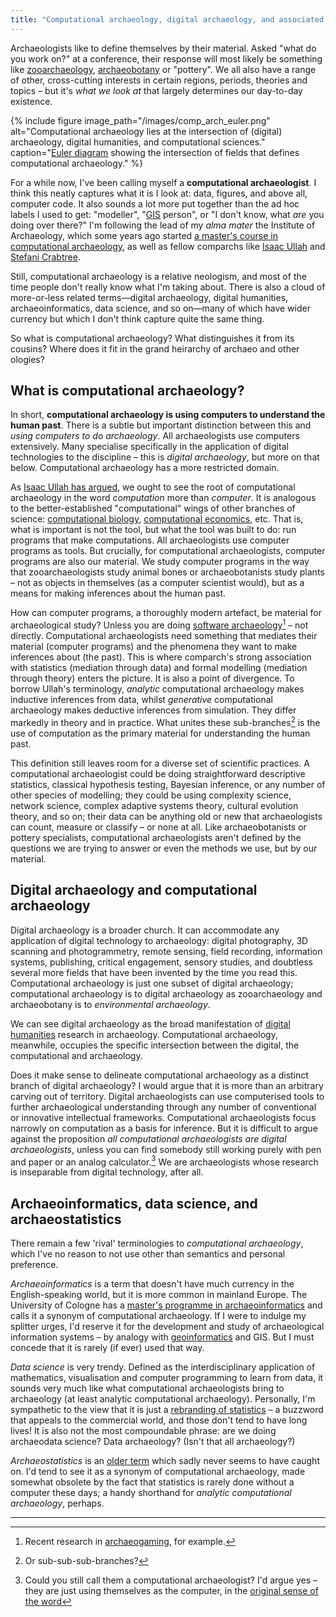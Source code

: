 ```yaml
---
title: "Computational archaeology, digital archaeology, and associated ologies"
---
```


Archaeologists like to define themselves by their material.
Asked "what do you work on?" at a conference, their response will most likely be something like [zooarchaeology](https://en.wikipedia.org/wiki/Zooarchaeology), [archaeobotany](https://en.wikipedia.org/wiki/Archaeobotany) or "pottery".
We all also have a range of other, cross-cutting interests in certain regions, periods, theories and topics – but it's *what we look at* that largely determines our day-to-day existence.

{% include figure image_path="/images/comp_arch_euler.png" alt="Computational archaeology lies at the intersection of (digital) archaeology, digital humanities, and computational sciences." caption="[Euler diagram](https://en.wikipedia.org/wiki/Euler_diagram) showing the intersection of fields that defines computational archaeology." %}

For a while now, I've been calling myself a **computational archaeologist**.
I think this neatly captures what it is I look at: data, figures, and above all, computer code.
It also sounds a lot more put together than the ad hoc labels I used to get: "modeller", "[GIS](https://en.wikipedia.org/wiki/Geographic_information_system) person", or "I don't know, what *are* you doing over there?"
I'm following the lead of my *alma mater* the Institute of Archaeology, which some years ago started [a master's course in computational archaeology](https://www.ucl.ac.uk/prospective-students/graduate/taught-degrees/computational-archaeology-gis-data-science-complexity-msc), as well as fellow comparchs like [Isaac Ullah](https://isaacullah.github.io/) and [Stefani Crabtree](https://stefanicrabtree.com/about-stefani/).

Still, computational archaeology is a relative neologism, and most of the time people don't really know what I'm taking about.
There is also a cloud of more-or-less related terms—digital archaeology, digital humanities, archaeoinformatics, data science, and so on—many of which have wider currency but which I don't think capture quite the same thing.

So what is computational archaeology?
What distinguishes it from its cousins?
Where does it fit in the grand heirarchy of archaeo and other ologies?

## What is computational archaeology?

In short, **computational archaeology is using computers to understand the human past**.
There is a subtle but important distinction between this and *using computers to do archaeology*.
All archaeologists use computers extensively.
Many specialise specifically in the application of digital technologies to the discipline – this is *digital archaeology*, but more on that below.
Computational archaeology has a more restricted domain.

As [Isaac Ullah has argued](https://isaacullah.github.io/What-is-Computational-Archaeology/), we ought to see the root of computational archaeology in the word *computation* more than *computer*.
It is analogous to the better-established "computational" wings of other branches of science: [computational biology](https://en.wikipedia.org/wiki/Computational_biology), [computational economics](https://en.wikipedia.org/wiki/Computational_economics), etc.
That is, what is important is not the tool, but what the tool was built to do: run programs that make computations.
All archaeologists use computer programs as tools.
But crucially, for computational archaeologists, computer programs are also our material.
We study computer programs in the way that zooarchaeologists study animal bones or archaeobotanists study plants – not as objects in themselves (as a computer scientist would), but as a means for making inferences about the human past.

How can computer programs, a thoroughly modern artefact, be material for archaeological study? Unless you are doing [software archaeology](https://en.wikipedia.org/wiki/Software_archaeology)[^1] – not directly.
Computational archaeologists need something that mediates their material (computer programs) and the phenomena they want to make inferences about (the past).
This is where comparch's strong association with statistics (mediation through data) and formal modelling (mediation through theory) enters the picture.
It is also a point of divergence.
To borrow Ullah's terminology, *analytic* computational archaeology makes inductive inferences from data, whilst *generative* computational archaeology makes deductive inferences from simulation.
They differ markedly in theory and in practice.
What unites these sub-branches[^2] is the use of computation as the primary material for understanding the human past.

This definition still leaves room for a diverse set of scientific practices.
A computational archaeologist could be doing straightforward descriptive statistics, classical hypothesis testing, Bayesian inference, or any number of other species of modelling;
they could be using complexity science, network science, complex adaptive systems theory, cultural evolution theory, and so on;
their data can be anything old or new that archaeologists can count, measure or classify – or none at all.
Like archaeobotanists or pottery specialists, computational archaeologists aren't defined by the questions we are trying to answer or even the methods we use, but by our material.

## Digital archaeology and computational archaeology

Digital archaeology is a broader church.
It can accommodate any application of digital technology to archaeology: digital photography, 3D scanning and photogrammetry, remote sensing, field recording, information systems, publishing, critical engagement, sensory studies, and doubtless several more fields that have been invented by the time you read this.
Computational archaeology is just one subset of digital archaeology; computational archaeology is to digital archaeology as zooarchaeology and archaeobotany is to *environmental archaeology*.

We can see digital archaeology as the broad manifestation of [digital humanities](https://en.wikipedia.org/wiki/Digital_humanities) research in archaeology.
Computational archaeology, meanwhile, occupies the specific intersection between the digital, the computational and archaeology.

Does it make sense to delineate computational archaeology as a distinct branch of digital archaeology?
I would argue that it is more than an arbitrary carving out of territory.
Digital archaeologists can use computerised tools to further archaeological understanding through any number of conventional or innovative intellectual frameworks.
Computational archaeologists focus narrowly on computation as a basis for inference.
But it is difficult to argue against the proposition *all computational archaeologists are digital archaeologists*, unless you can find somebody still working purely with pen and paper or an analog calculator.[^3]
We are archaeologists whose research is inseparable from digital technology, after all.

## Archaeoinformatics, data science, and archaeostatistics

There remain a few 'rival' terminologies to *computational archaeology*, which I've no reason to not use other than semantics and personal preference.

*Archaeoinformatics* is a term that doesn't have much currency in the English-speaking world, but it is more common in mainland Europe.
The University of Cologne has a [master's programme in archaeoinformatics](http://archaeologie.uni-koeln.de/archit.html?&L=1) and calls it a synonym of computational archaeology.
If I were to indulge my splitter urges, I'd reserve it for the development and study of archaeological information systems – by analogy with [geoinformatics](https://en.wikipedia.org/wiki/Geoinformatics) and GIS.
But I must concede that it is rarely (if ever) used that way.

*Data science* is very trendy.
Defined as the interdisciplinary application of mathematics, visualisation and computer programming to learn from data, it sounds very much like what computational archaeologists bring to archaeology (at least analytic computational archaeology).
Personally, I'm sympathetic to the view that it is just a [rebranding of statistics](https://twitter.com/cdixon/status/428914681911070720) – a buzzword that appeals to the commercial world, and those don't tend to have long lives!
It is also not the most compoundable phrase: are we doing archaeodata science? Data archaeology? (Isn't that all archaeology?)

*Archaeostatistics* is an [older term](https://en.wikipedia.org/wiki/Data_science) which sadly never seems to have caught on.
I'd tend to see it as a synonym of computational archaeology, made somewhat obsolete by the fact that statistics is rarely done without a computer these days;
a handy shorthand for *analytic computational archaeology*, perhaps.

---

[^1]: Recent research in [archaeogaming](https://archaeogaming.com/), for example.
[^2]: Or sub-sub-sub-branches?
[^3]: Could you still call them a computational archaeologist? I'd argue yes – they are just using themselves as the computer, in the [original sense of the word](https://en.wikipedia.org/wiki/Computer_(job_description))
